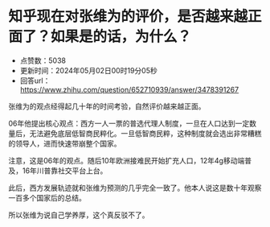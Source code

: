 # 知乎现在对张维为的评价，是否越来越正面了？如果是的话，为什么？
- 点赞数：5038
- 更新时间：2024年05月02日00时19分05秒
- 回答url：https://www.zhihu.com/question/652710939/answer/3478391267
<body>
 <p data-pid="QQ-sShV0">张维为的观点经得起几十年的时间考验，自然评价越来越正面。</p>
 <p data-pid="mcCwIMGx">06年他提出核心观点：西方一人一票的普选代理人制度，一旦在人口达到一定数量后，无法避免底层低智商民粹化。一旦低智商民粹，这种制度就会选出非常糟糕的领导人，进而快速带崩整个国家。</p>
 <p data-pid="N2bM8lcN">注意，这是06年的观点。随后10年欧洲接难民开始扩充人口，12年4g移动端普及，16年川普靠社交平台上台。</p>
 <p data-pid="hdc3X7PI">此后，西方发展轨迹就和张维为预测的几乎完全一致了。他本人说这是数十年观察一百多个国家后的总结。</p>
 <p data-pid="0DDls1g7">所以张维为说自己学养厚，这个真反驳不了。</p>
</body>